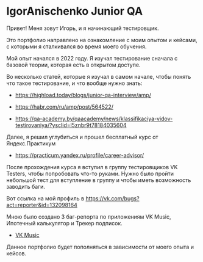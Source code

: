# IgorAnischenko Junior QA

Привет! Меня зовут Игорь, и я начинающий тестировщик.

Это портфолио направлено на ознакомление с моим опытом и кейсами, с которыми я сталкивался во время моего обучения. 

Мой опыт начался в 2022 году. Я изучал тестирование сначала с базовой теории, которая есть в открытом доступе.

Во несколько статей, которые я изучал в самом начале, чтобы понять что такое тестирование, и что вообще нужно знать:

- https://highload.today/blogs/junior-qa-interview/amp/

- https://habr.com/ru/amp/post/564522/

- https://qa-academy.by/qaacademy/news/klassifikaciya-vidov-testirovaniya/?ysclid=l5znbr9t78184035604

Далее, я решил углубиться и прошел бесплатный курс от Яндекс.Практикум 

- https://practicum.yandex.ru/profile/career-advisor/ 

После прохождения курса я вступил в группу тестировщиков VK Testers, чтобы попробовать что-то руками. Нужно было пройти небольшой тест для вступление в группу и чтобы иметь возможность заводить баги.

Вот ссылка на мой профиль в https://vk.com/bugs?act=reporter&id=132098164 

Мною было создано 3 баг-репорта по приложениям VK Music, Ипотечный калькулятор и Трекер подписок.

- [VK Music](https://github.com/igor260689/bugreports/blob/main/VK%20Music)


Данное портфолио будет пополняться в зависимости от моего опыта и кейсов.
